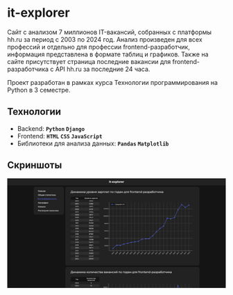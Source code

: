 # it-explorer

Сайт с анализом 7 миллионов IT-вакансий, собранных с платформы hh.ru за период с 2003 по 2024 год. Анализ произведен для всех профессий и отдельно для профессии frontend-разработчик, информация представлена в формате таблиц и графиков. Также на сайте присутствует страница последние вакансии для frontend-разработчика с API hh.ru за последние 24 часа.

Проект разработан в рамках курса Технологии программирования на Python в 3 семестре.

## Технологии
- Backend: **`Python` `Django`**
- Frontend: **`HTML` `CSS` `JavaScript`**
- Библиотеки для анализа данных: **`Pandas` `Matplotlib`**

## Скриншоты
![screen](Screenshot_40.png)